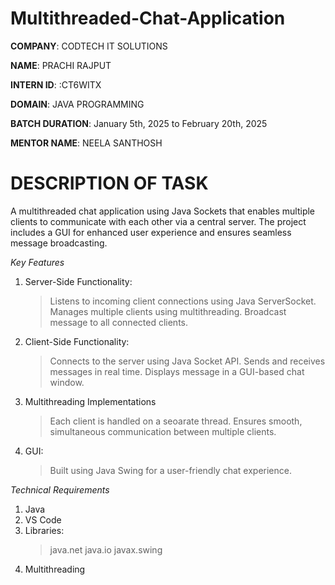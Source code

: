 # Multithreaded-Chat-Application


**COMPANY**: CODTECH IT SOLUTIONS

**NAME**: PRACHI RAJPUT

**INTERN ID**: :CT6WITX

**DOMAIN**: JAVA PROGRAMMING

**BATCH DURATION**: January 5th, 2025 to February 20th, 2025

**MENTOR NAME**: NEELA SANTHOSH



# DESCRIPTION OF TASK

A multithreaded chat application using Java Sockets that enables multiple clients to communicate with each other via a central server. The project includes a GUI for enhanced user experience and ensures seamless message broadcasting.


*Key Features*
1. Server-Side Functionality:
   > Listens to incoming client connections using Java ServerSocket.
   > Manages multiple clients using multithreading.
   > Broadcast message to all connected clients.

 2. Client-Side Functionality:
    > Connects to the server using Java Socket API.
    > Sends and receives messages in real time.
    > Displays message in a GUI-based chat window.

3. Multithreading Implementations
   > Each client is handled on a seoarate thread.
   > Ensures smooth, simultaneous communication between multiple clients.

4. GUI:
   > Built using Java Swing for a user-friendly chat experience.



*Technical Requirements*
1. Java
2. VS Code
3. Libraries:
   > java.net
   > java.io
   > javax.swing
4. Multithreading
